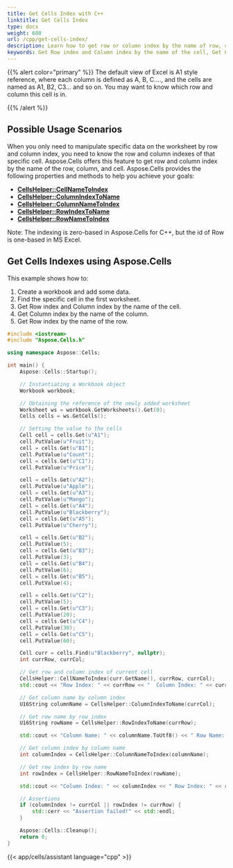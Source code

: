 ```yaml
---
title: Get Cells Index with C++
linktitle: Get Cells Index
type: docs
weight: 600
url: /cpp/get-cells-index/
description: Learn how to get row or column index by the name of row, column, or cells. Convert the name of the cell to row and column index zero-based using Aspose.Cells with C++.
keywords: Get Row index and Column index by the name of the cell, Get Column index by the name of the column, Get Row index by the name of the row, Get the index by the name of cell.
---
```


{{% alert color="primary" %}}
The default view of Excel is A1 style reference, where each column is defined as A, B, C...., and the cells are named as A1, B2, C3... and so on.
You may want to know which row and column this cell is in.

{{% /alert %}}

## **Possible Usage Scenarios**
When you only need to manipulate specific data on the worksheet by row and column index, you need to know the row and column indexes of that specific cell. 
Aspose.Cells offers this feature to get row and column index by the name of the row, column, and cell. 
Aspose.Cells provides the following properties and methods to help you achieve your goals:
- [**CellsHelper::CellNameToIndex**](https://reference.aspose.com/cells/cpp/aspose.cells/cellshelper/cellnametoindex/)
- [**CellsHelper::ColumnIndexToName**](https://reference.aspose.com/cells/cpp/aspose.cells/cellshelper/columnindextoname/)
- [**CellsHelper::ColumnNameToIndex**](https://reference.aspose.com/cells/cpp/aspose.cells/cellshelper/columnnametoindex/)
- [**CellsHelper::RowIndexToName**](https://reference.aspose.com/cells/cpp/aspose.cells/cellshelper/rowindextoname/)
- [**CellsHelper::RowNameToIndex**](https://reference.aspose.com/cells/cpp/aspose.cells/cellshelper/rownametoindex/)

Note: The indexing is zero-based in Aspose.Cells for C++, but the id of Row is one-based in MS Excel.

## **Get Cells Indexes using Aspose.Cells**
This example shows how to:

1. Create a workbook and add some data.
1. Find the specific cell in the first worksheet.
1. Get Row index and Column index by the name of the cell.
1. Get Column index by the name of the column.
1. Get Row index by the name of the row.

```cpp
#include <iostream>
#include "Aspose.Cells.h"

using namespace Aspose::Cells;

int main() {
    Aspose::Cells::Startup();

    // Instantiating a Workbook object
    Workbook workbook;

    // Obtaining the reference of the newly added worksheet
    Worksheet ws = workbook.GetWorksheets().Get(0);
    Cells cells = ws.GetCells();

    // Setting the value to the cells
    Cell cell = cells.Get(u"A1");
    cell.PutValue(u"Fruit");
    cell = cells.Get(u"B1");
    cell.PutValue(u"Count");
    cell = cells.Get(u"C1");
    cell.PutValue(u"Price");

    cell = cells.Get(u"A2");
    cell.PutValue(u"Apple");
    cell = cells.Get(u"A3");
    cell.PutValue(u"Mango");
    cell = cells.Get(u"A4");
    cell.PutValue(u"Blackberry");
    cell = cells.Get(u"A5");
    cell.PutValue(u"Cherry");

    cell = cells.Get(u"B2");
    cell.PutValue(5);
    cell = cells.Get(u"B3");
    cell.PutValue(3);
    cell = cells.Get(u"B4");
    cell.PutValue(6);
    cell = cells.Get(u"B5");
    cell.PutValue(4);

    cell = cells.Get(u"C2");
    cell.PutValue(5);
    cell = cells.Get(u"C3");
    cell.PutValue(20);
    cell = cells.Get(u"C4");
    cell.PutValue(30);
    cell = cells.Get(u"C5");
    cell.PutValue(60);

    Cell curr = cells.Find(u"Blackberry", nullptr);
    int currRow, currCol;

    // Get row and column index of current cell
    CellsHelper::CellNameToIndex(curr.GetName(), currRow, currCol);
    std::cout << "Row Index: " << currRow << "  Column Index: " << currCol << std::endl;

    // Get column name by column index
    U16String columnName = CellsHelper::ColumnIndexToName(currCol);

    // Get row name by row index
    U16String rowName = CellsHelper::RowIndexToName(currRow);

    std::cout << "Column Name: " << columnName.ToUtf8() << " Row Name: " << rowName.ToUtf8() << std::endl;

    // Get column index by column name
    int columnIndex = CellsHelper::ColumnNameToIndex(columnName);

    // Get row index by row name
    int rowIndex = CellsHelper::RowNameToIndex(rowName);

    std::cout << "Column Index: " << columnIndex << " Row Index: " << rowIndex << std::endl;

    // Assertions
    if (columnIndex != currCol || rowIndex != currRow) {
        std::cerr << "Assertion failed!" << std::endl;
    }

    Aspose::Cells::Cleanup();
    return 0;
}
```
{{< app/cells/assistant language="cpp" >}}